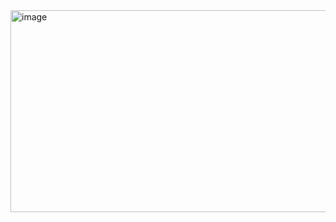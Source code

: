 <img width="864" height="323" alt="image" src="https://github.com/user-attachments/assets/aa794f30-a572-4936-94f3-6940474c8996" />
